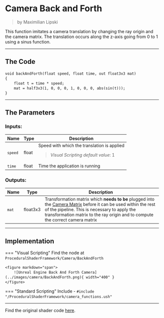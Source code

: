 <div class="container">
    <h1 class="main-heading">Camera Back and Forth</h1>
    <blockquote class="author">by Maximilian Lipski</blockquote>
</div>

This function imitates a camera translation by changing the ray origin and the camera matrix. The translation occurs along the z-axis going from 0 to 1 using a sinus function.

---

## The Code

``` hlsl
void backAndForth(float speed, float time, out float3x3 mat)
{
    float t = time * speed;
    mat = half3x3(1, 0, 0, 0, 1, 0, 0, 0, abs(sin(t)));
}
```

---

## The Parameters

### Inputs:
| Name            | Type     | Description |
|-----------------|----------|-------------|
| `speed`        | float   | Speed with which the translation is applied <br> <blockquote>*Visual Scripting default value*: 1</blockquote>|
| `time`        | float   | Time the application is running |

### Outputs:
| Name            | Type     | Description |
|-----------------|----------|-------------|
| `mat`        | float3x3   | Transformation matrix which __needs to be__ plugged into the [Camera Matrix](cameraMatrix.md) before it can be used within the rest of the pipeline. This is necessary to apply the transformation matrix to the ray origin and to compute the correct camera matrix |

---

## Implementation

=== "Visual Scripting"
    Find the node at `ProceduralShaderFramework/Camera/BackAndForth`

    <figure markdown="span">
        ![Unreal Engine Back And Forth Camera](../images/camera/BackAndForth.png){ width="400" }
    </figure>

=== "Standard Scripting"
    Include - ```#include "/ProceduralShaderFramework/camera_functions.ush"```

---

Find the original shader code [here](unity/cameraMatrix.md).